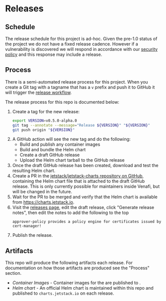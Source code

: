 # Releases

## Schedule

The release schedule for this project is ad-hoc. Given the pre-1.0 status of the project we do not have a fixed release cadence. However if a vulnerability is discovered we will respond in accordance with our [security policy](https://github.com/cert-manager/community/blob/main/SECURITY.md) and this response may include a release.

## Process

There is a semi-automated release process for this project. When you create a Git tag with a tagname that has a `v` prefix and push it to GitHub it will trigger the [release workflow].

The release process for this repo is documented below:

1. Create a tag for the new release:
    ```sh
   export VERSION=v0.5.0-alpha.0
   git tag --annotate --message="Release ${VERSION}" "${VERSION}"
   git push origin "${VERSION}"
   ```
2. A GitHub action will see the new tag and do the following:
    - Build and publish any container images
    - Build and bundle the Helm chart
    - Create a draft GitHub release
    - Upload the Helm chart tarball to the GitHub release
3. Once the draft GitHub release has been created, download and test the resulting Helm chart.
4. Create a PR in the [jetstack/jetstack-charts repository on GitHub](https://github.com/jetstack/jetstack-charts), containing the Helm chart file that is attached to the draft GitHub release. This is only currently possible for maintainers inside Venafi, but will be changed in the future.
5. Wait for the PR to be merged and verify that the Helm chart is available from https://charts.jetstack.io.
6. Visit the [releases page], edit the draft release, click "Generate release notes", then edit the notes to add the following to the top
    ```
    approver-policy provides a policy engine for certificates issued by cert-manager!
    ```
7. Publish the release.

## Artifacts

This repo will produce the following artifacts each release. For documentation on how those artifacts are produced see the "Process" section.

- *Container Images* - Container images for the are published to . 
- *Helm chart* - An official Helm chart is maintained within this repo and published to `charts.jetstack.io` on each release.

[release workflow]: https://github.com/cert-manager/approver-policy/actions/workflows/release.yaml
[releases page]: https://github.com/cert-manager/approver-policy/releases